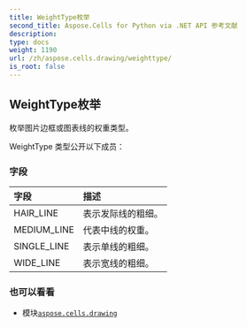 ```yaml
---
title: WeightType枚举
second_title: Aspose.Cells for Python via .NET API 参考文献
description:
type: docs
weight: 1190
url: /zh/aspose.cells.drawing/weighttype/
is_root: false
---
```

## WeightType枚举
枚举图片边框或图表线的权重类型。



WeightType 类型公开以下成员：

### 字段
|字段|描述|
| :- | :- |
| HAIR_LINE |表示发际线的粗细。|
| MEDIUM_LINE |代表中线的权重。|
| SINGLE_LINE |表示单线的粗细。|
| WIDE_LINE |表示宽线的粗细。|



### 也可以看看
* 模块[`aspose.cells.drawing`](..)
